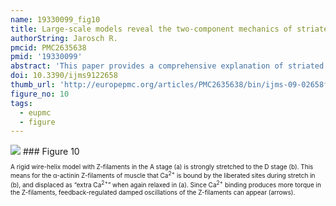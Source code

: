 ```yaml
---
name: 19330099_fig10
title: Large-scale models reveal the two-component mechanics of striated muscle.
authorString: Jarosch R.
pmcid: PMC2635638
pmid: '19330099'
abstract: 'This paper provides a comprehensive explanation of striated muscle mechanics and contraction on the basis of filament rotations. Helical proteins, particularly the coiled-coils of tropomyosin, myosin and alpha-actinin, shorten their H-bonds cooperatively and produce torque and filament rotations when the Coulombic net-charge repulsion of their highly charged side-chains is diminished by interaction with ions. The classical "two-component model" of active muscle differentiated a "contractile component" which stretches the "series elastic component" during force production. The contractile components are the helically shaped thin filaments of muscle that shorten the sarcomeres by clockwise drilling into the myosin cross-bridges with torque decrease (= force-deficit). Muscle stretch means drawing out the thin filament helices off the cross-bridges under passive counterclockwise rotation with torque increase (= stretch activation). Since each thin filament is anchored by four elastic alpha-actinin Z-filaments (provided with force-regulating sites for Ca(2+) binding), the thin filament rotations change the torsional twist of the four Z-filaments as the "series elastic components". Large scale models simulate the changes of structure and force in the Z-band by the different Z-filament twisting stages A, B, C, D, E, F and G. Stage D corresponds to the isometric state. The basic phenomena of muscle physiology, i. e. latency relaxation, Fenn-effect, the force-velocity relation, the length-tension relation, unexplained energy, shortening heat, the Huxley-Simmons phases, etc. are explained and interpreted with the help of the model experiments.'
doi: 10.3390/ijms9122658
thumb_url: 'http://europepmc.org/articles/PMC2635638/bin/ijms-09-02658f10.gif'
figure_no: 10
tags:
  - eupmc
  - figure
---
```

<img src='http://europepmc.org/articles/PMC2635638/bin/ijms-09-02658f10.jpg' style='max-height: 300px'>
### Figure 10
<p style='font-size: 10px;'>A rigid wire-helix model with Z-filaments in the A stage (a) is strongly stretched to the D stage (b). This means for the α-actinin Z-filaments of muscle that Ca<sup>2+</sup> is bound by the liberated sites during stretch in (b), and displaced as “extra Ca<sup>2+</sup>” when again relaxed in (a). Since Ca<sup>2+</sup> binding produces more torque in the Z-filaments, feedback-regulated damped oscillations of the Z-filaments can appear (arrows).</p>